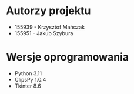 # Autorzy projektu
- 155939 - Krzysztof Mańczak
- 155951 - Jakub Szybura

# Wersje oprogramowania
- Python 3.11
- ClipsPy 1.0.4
- Tkinter 8.6